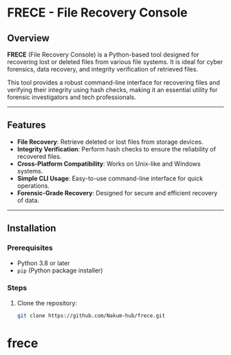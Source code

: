 # FRECE - File Recovery Console

## Overview

**FRECE** (File Recovery Console) is a Python-based tool designed for recovering lost or deleted files from various file systems. It is ideal for cyber forensics, data recovery, and integrity verification of retrieved files.

This tool provides a robust command-line interface for recovering files and verifying their integrity using hash checks, making it an essential utility for forensic investigators and tech professionals.

---

## Features

- **File Recovery**: Retrieve deleted or lost files from storage devices.
- **Integrity Verification**: Perform hash checks to ensure the reliability of recovered files.
- **Cross-Platform Compatibility**: Works on Unix-like and Windows systems.
- **Simple CLI Usage**: Easy-to-use command-line interface for quick operations.
- **Forensic-Grade Recovery**: Designed for secure and efficient recovery of data.

---

## Installation

### Prerequisites
- Python 3.8 or later
- `pip` (Python package installer)

### Steps
1. Clone the repository:
   ```bash
   git clone https://github.com/Nakum-hub/frece.git
# frece
